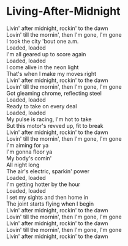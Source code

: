 # Living-After-Midnight

Livin' after midnight, rockin' to the dawn  
Lovin' till the mornin', then I'm gone, I'm gone  
I took the city 'bout one a.m.  
Loaded, loaded  
I'm all geared up to score again  
Loaded, loaded  
I come alive in the neon light  
That's when I make my moves right  
Livin' after midnight, rockin' to the dawn  
Lovin' till the mornin', then I'm gone, I'm gone  
Got gleaming chrome, reflecting steel  
Loaded, loaded  
Ready to take on every deal  
Loaded, loaded  
My pulse is racing, I'm hot to take  
But this motor's revved up, fit to break  
Livin' after midnight, rockin' to the dawn  
Lovin' till the mornin', then I'm gone, I'm gone  
I'm aiming for ya  
I'm gonna floor ya  
My body's comin'  
All night long  
The air's electric, sparkin' power  
Loaded, loaded  
I'm getting hotter by the hour  
Loaded, loaded  
I set my sights and then home in  
The joint starts flying when I begin  
Livin' after midnight, rockin' to the dawn  
Lovin' till the mornin', then I'm gone, I'm gone  
Livin' after midnight, rockin' to the dawn  
Lovin' till the mornin', then I'm gone, I'm gone  
Livin' after midnight, rockin' to the dawn
